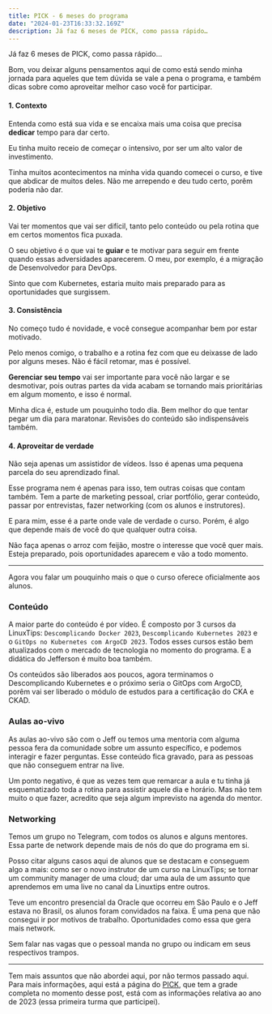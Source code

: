 ```yaml
---
title: PICK - 6 meses do programa
date: "2024-01-23T16:33:32.169Z"
description: Já faz 6 meses de PICK, como passa rápido…
---
```


Já faz 6 meses de PICK, como passa rápido...

Bom, vou deixar alguns pensamentos aqui de como está sendo minha jornada para aqueles que tem dúvida se vale a pena o programa, e também dicas sobre como aproveitar melhor caso você for participar.

#### 1. Contexto

Entenda como está sua vida e se encaixa mais uma coisa que precisa **dedicar** tempo para dar certo.

Eu tinha muito receio de começar o intensivo, por ser um alto valor de investimento.

Tinha muitos acontecimentos na minha vida quando comecei o curso, e tive que abdicar de muitos deles. Não me arrependo e deu tudo certo, porêm poderia não dar.

#### 2. Objetivo

Vai ter momentos que vai ser difícil, tanto pelo conteúdo ou pela rotina que em certos momentos fica puxada.

O seu objetivo é o que vai te **guiar** e te motivar para seguir em frente quando essas adversidades aparecerem. O meu, por exemplo, é a migração de Desenvolvedor para DevOps.

Sinto que com Kubernetes, estaria muito mais preparado para as oportunidades que surgissem.

#### 3. Consistência

No começo tudo é novidade, e você consegue acompanhar bem por estar motivado.

Pelo menos comigo, o trabalho e a rotina fez com que eu deixasse de lado por alguns meses. Não é fácil retomar, mas é possível.

**Gerenciar seu tempo** vai ser importante para você não largar e se desmotivar, pois outras partes da vida acabam se tornando mais prioritárias em algum momento, e isso é normal.

Minha dica é, estude um pouquinho todo dia. Bem melhor do que tentar pegar um dia para maratonar. Revisões do conteúdo são indispensáveis também.

#### 4. Aproveitar de verdade

Não seja apenas um assistidor de vídeos. Isso é apenas uma pequena parcela do seu aprendizado final.

Esse programa nem é apenas para isso, tem outras coisas que contam também. Tem a parte de marketing pessoal, criar portfólio, gerar conteúdo, passar por entrevistas, fazer networking (com os alunos e instrutores).

E para mim, esse é a parte onde vale de verdade o curso. Porém, é algo que depende mais de você do que qualquer outra coisa.

Não faça apenas o arroz com feijão, mostre o interesse que você quer mais. Esteja preparado, pois oportunidades aparecem e vão a todo momento.

---

Agora vou falar um pouquinho mais o que o curso oferece oficialmente aos alunos.

### Conteúdo

A maior parte do conteúdo é por vídeo. É composto por 3 cursos da LinuxTips: `Descomplicando Docker 2023`, `Descomplicando Kubernetes 2023` e o `GitOps no Kubernetes com ArgoCD 2023`. Todos esses cursos estão bem atualizados com o mercado de tecnologia no momento do programa. E a didática do Jefferson é muito boa também.

Os conteúdos são liberados aos poucos, agora terminamos o Descomplicando Kubernetes e o próximo seria o GitOps com ArgoCD, porêm vai ser liberado o módulo de estudos para a certificação do CKA e CKAD.

### Aulas ao-vivo

As aulas ao-vivo são com o Jeff ou temos uma mentoria com alguma pessoa fera da comunidade sobre um assunto específico, e podemos interagir e fazer perguntas. Esse conteúdo fica gravado, para as pessoas que não conseguem entrar na live. 

Um ponto negativo, é que as vezes tem que remarcar a aula e tu tinha já esquematizado toda a rotina para assistir aquele dia e horário. Mas não tem muito o que fazer, acredito que seja algum imprevisto na agenda do mentor.

### Networking

Temos um grupo no Telegram, com todos os alunos e alguns mentores. Essa parte de network depende mais de nós do que do programa em si. 

Posso citar alguns casos aqui de alunos que se destacam e conseguem algo a mais: como ser o novo instrutor de um curso na LinuxTips; se tornar um community manager de uma cloud; dar uma aula de um assunto que aprendemos em uma live no canal da Linuxtips entre outros.

Teve um encontro presencial da Oracle que ocorreu em São Paulo e o Jeff estava no Brasil, os alunos foram convidados na faixa. É uma pena que não consegui ir por motivos de trabalho. Oportunidades como essa que gera mais network.

Sem falar nas vagas que o pessoal manda no grupo ou indicam em seus respectivos trampos.

---

Tem mais assuntos que não abordei aqui, por não termos passado aqui. Para mais informações, aqui está a página do [PICK](https://www.linuxtips.io/pick), que tem a grade completa no momento desse post, está com as informações relativa ao ano de 2023 (essa primeira turma que participei).

